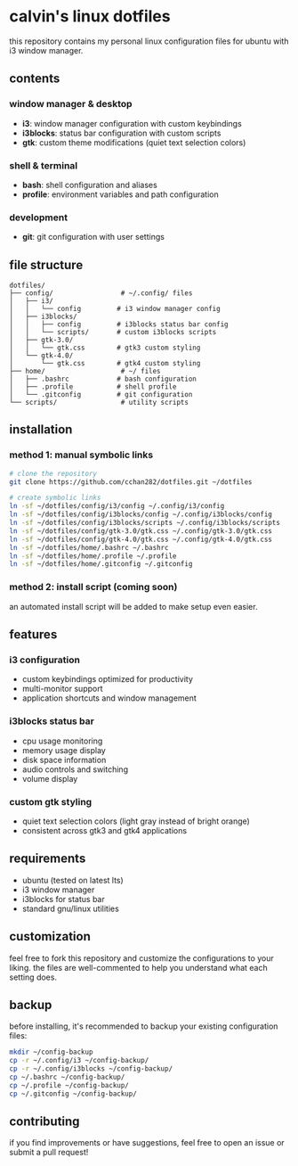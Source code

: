 # calvin's linux dotfiles

this repository contains my personal linux configuration files for ubuntu with i3 window manager.

## contents

### window manager & desktop
- **i3**: window manager configuration with custom keybindings
- **i3blocks**: status bar configuration with custom scripts
- **gtk**: custom theme modifications (quiet text selection colors)

### shell & terminal
- **bash**: shell configuration and aliases
- **profile**: environment variables and path configuration

### development
- **git**: git configuration with user settings

## file structure

```
dotfiles/
├── config/                 # ~/.config/ files
│   ├── i3/
│   │   └── config         # i3 window manager config
│   ├── i3blocks/
│   │   ├── config         # i3blocks status bar config
│   │   └── scripts/       # custom i3blocks scripts
│   ├── gtk-3.0/
│   │   └── gtk.css        # gtk3 custom styling
│   └── gtk-4.0/
│       └── gtk.css        # gtk4 custom styling
├── home/                   # ~/ files
│   ├── .bashrc            # bash configuration
│   ├── .profile           # shell profile
│   └── .gitconfig         # git configuration
└── scripts/                # utility scripts
```

## installation

### method 1: manual symbolic links

```bash
# clone the repository
git clone https://github.com/cchan282/dotfiles.git ~/dotfiles

# create symbolic links
ln -sf ~/dotfiles/config/i3/config ~/.config/i3/config
ln -sf ~/dotfiles/config/i3blocks/config ~/.config/i3blocks/config
ln -sf ~/dotfiles/config/i3blocks/scripts ~/.config/i3blocks/scripts
ln -sf ~/dotfiles/config/gtk-3.0/gtk.css ~/.config/gtk-3.0/gtk.css
ln -sf ~/dotfiles/config/gtk-4.0/gtk.css ~/.config/gtk-4.0/gtk.css
ln -sf ~/dotfiles/home/.bashrc ~/.bashrc
ln -sf ~/dotfiles/home/.profile ~/.profile
ln -sf ~/dotfiles/home/.gitconfig ~/.gitconfig
```

### method 2: install script (coming soon)

an automated install script will be added to make setup even easier.

## features

### i3 configuration
- custom keybindings optimized for productivity
- multi-monitor support
- application shortcuts and window management

### i3blocks status bar
- cpu usage monitoring
- memory usage display
- disk space information
- audio controls and switching
- volume display

### custom gtk styling
- quiet text selection colors (light gray instead of bright orange)
- consistent across gtk3 and gtk4 applications

## requirements

- ubuntu (tested on latest lts)
- i3 window manager
- i3blocks for status bar
- standard gnu/linux utilities

## customization

feel free to fork this repository and customize the configurations to your liking. the files are well-commented to help you understand what each setting does.

## backup

before installing, it's recommended to backup your existing configuration files:

```bash
mkdir ~/config-backup
cp -r ~/.config/i3 ~/config-backup/
cp -r ~/.config/i3blocks ~/config-backup/
cp ~/.bashrc ~/config-backup/
cp ~/.profile ~/config-backup/
cp ~/.gitconfig ~/config-backup/
```

## contributing

if you find improvements or have suggestions, feel free to open an issue or submit a pull request!
